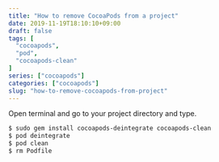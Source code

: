 ```yaml
---
title: "How to remove CocoaPods from a project"
date: 2019-11-19T18:10:10+09:00
draft: false
tags: [
  "cocoapods",
  "pod",
  "cocoapods-clean"
]
series: ["cocoapods"]
categories: ["cocoapods"]
slug: "how-to-remove-cocoapods-from-project"
---
```


Open terminal and go to your project directory and type.
```bash
$ sudo gem install cocoapods-deintegrate cocoapods-clean
$ pod deintegrate
$ pod clean
$ rm Podfile
```